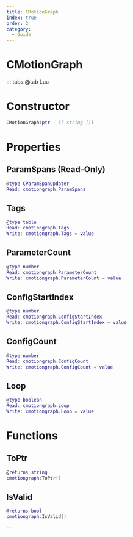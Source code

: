 ```yaml
---
title: CMotionGraph
index: true
order: 2
category:
  - Guide
---
```


# CMotionGraph

::: tabs
@tab Lua
# Constructor
```lua
CMotionGraph(ptr --[[ string ]])
```
# Properties
## ParamSpans (Read-Only)
```lua
@type CParamSpanUpdater
Read: cmotiongraph.ParamSpans
```
## Tags 
```lua
@type table
Read: cmotiongraph.Tags
Write: cmotiongraph.Tags = value
```
## ParameterCount 
```lua
@type number
Read: cmotiongraph.ParameterCount
Write: cmotiongraph.ParameterCount = value
```
## ConfigStartIndex 
```lua
@type number
Read: cmotiongraph.ConfigStartIndex
Write: cmotiongraph.ConfigStartIndex = value
```
## ConfigCount 
```lua
@type number
Read: cmotiongraph.ConfigCount
Write: cmotiongraph.ConfigCount = value
```
## Loop 
```lua
@type boolean
Read: cmotiongraph.Loop
Write: cmotiongraph.Loop = value
```
# Functions
## ToPtr
```lua
@returns string
cmotiongraph:ToPtr()
```
## IsValid
```lua
@returns bool
cmotiongraph:IsValid()
```

:::